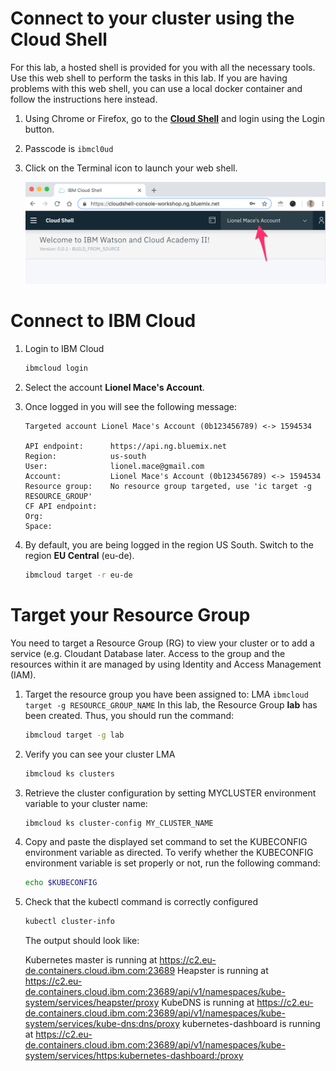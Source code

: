 # Connect to your cluster using the Cloud Shell

For this lab, a hosted shell is provided for you with all the necessary tools. Use this web shell to perform the tasks in this lab. If you are having problems with this web shell, you can use a local docker container and follow the instructions here instead.

1. Using Chrome or Firefox, go to the [**Cloud Shell**](https://ibmcloud-workshop.ng.bluemix.net/) and login using the Login button.

1. Passcode is `ibmcl0ud`

1. Click on the Terminal icon to launch your web shell.

    ![](./images/cloudshell-account.png)

# Connect to IBM Cloud

1. Login to IBM Cloud
    ```sh
    ibmcloud login
    ```

1. Select the account **Lionel Mace's Account**. 

1. Once logged in you will see the following message:
    ```
    Targeted account Lionel Mace's Account (0b123456789) <-> 1594534

    API endpoint:      https://api.ng.bluemix.net
    Region:            us-south
    User:              lionel.mace@gmail.com
    Account:           Lionel Mace's Account (0b123456789) <-> 1594534
    Resource group:    No resource group targeted, use 'ic target -g RESOURCE_GROUP'
    CF API endpoint:
    Org:
    Space:
    ```

1. By default, you are being logged in the region US South. Switch to the region **EU Central** (eu-de).
    ```sh
    ibmcloud target -r eu-de
    ```

# Target your Resource Group

You need to target a Resource Group (RG) to view your cluster or to add a service (e.g. Cloudant Database later. Access to the group and the resources within it are managed by using Identity and Access Management (IAM). 

1. Target the resource group you have been assigned to: LMA
    `ibmcloud target -g RESOURCE_GROUP_NAME`
    In this lab, the Resource Group **lab** has been created. Thus, you should run the command:
    ```sh
    ibmcloud target -g lab
    ```

1. Verify you can see your cluster LMA
    ```sh
    ibmcloud ks clusters
    ```

1. Retrieve the cluster configuration by setting MYCLUSTER environment variable to your cluster name:
    ```sh
    ibmcloud ks cluster-config MY_CLUSTER_NAME
    ```

1. Copy and paste the displayed set command to set the KUBECONFIG environment variable as directed. To verify whether the KUBECONFIG environment variable is set properly or not, run the following command:
    ```sh
    echo $KUBECONFIG
    ```

1. Check that the kubectl command is correctly configured 
    ```sh
    kubectl cluster-info
    ```
    The output should look like:
    >
    Kubernetes master is running at https://c2.eu-de.containers.cloud.ibm.com:23689
    Heapster is running at https://c2.eu-de.containers.cloud.ibm.com:23689/api/v1/namespaces/kube-system/services/heapster/proxy
    KubeDNS is running at https://c2.eu-de.containers.cloud.ibm.com:23689/api/v1/namespaces/kube-system/services/kube-dns:dns/proxy
    kubernetes-dashboard is running at https://c2.eu-de.containers.cloud.ibm.com:23689/api/v1/namespaces/kube-system/services/https:kubernetes-dashboard:/proxy
